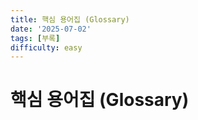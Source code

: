 ```yaml
---
title: 핵심 용어집 (Glossary)
date: '2025-07-02'
tags: [부록]
difficulty: easy
---
```


# 핵심 용어집 (Glossary)
